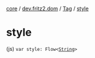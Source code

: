 [core](../../index.md) / [dev.fritz2.dom](../index.md) / [Tag](index.md) / [style](./style.md)

# style

(js) `var style: Flow<`[`String`](https://kotlinlang.org/api/latest/jvm/stdlib/kotlin/-string/index.html)`>`
